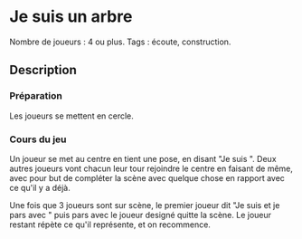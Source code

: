 # Je suis un arbre

Nombre de joueurs : 4 ou plus.
Tags : écoute, construction.

## Description

### Préparation

Les joueurs se mettent en cercle.

### Cours du jeu

Un joueur se met au centre en tient une pose, en disant "Je suis <X>". Deux autres joueurs vont chacun leur tour rejoindre le centre en faisant de même, avec pour but de compléter la scène avec quelque chose en rapport avec ce qu'il y a déjà.

Une fois que 3 joueurs sont sur scène, le premier joueur dit "Je suis <X> et je pars avec <Y>" puis pars avec le joueur designé quitte la scène. Le joueur restant répète ce qu'il représente, et on recommence.
